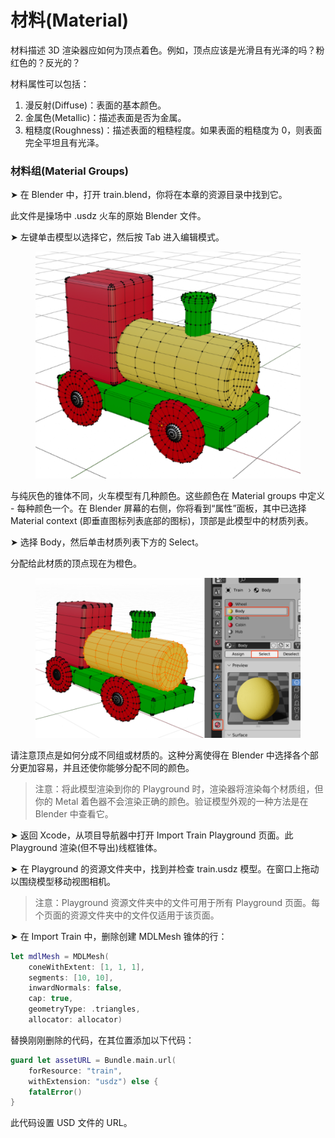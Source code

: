 # 材料(Material)

材料描述 3D 渲染器应如何为顶点着色。例如，顶点应该是光滑且有光泽的吗？粉红色的？反光的？

材料属性可以包括：

1. 漫反射(Diffuse)：表面的基本颜色。
2. 金属色(Metallic)：描述表面是否为金属。
3. 粗糙度(Roughness)：描述表面的粗糙程度。如果表面的粗糙度为 0，则表面完全平坦且有光泽。

### 材料组(Material Groups)

➤ 在 Blender 中，打开 train.blend，你将在本章的资源目录中找到它。

此文件是操场中 .usdz 火车的原始 Blender 文件。

➤ 左键单击模型以选择它，然后按 Tab 进入编辑模式。

<figure><img src="../../.gitbook/assets/1_2_train.png" alt=""><figcaption></figcaption></figure>

与纯灰色的锥体不同，火车模型有几种颜色。这些颜色在 Material groups 中定义 - 每种颜色一个。在 Blender 屏幕的右侧，你将看到“属性”面板，其中已选择 Material context (即垂直图标列表底部的图标)，顶部是此模型中的材质列表。

➤ 选择 Body，然后单击材质列表下方的 Select。

分配给此材质的顶点现在为橙色。

<figure><img src="../../.gitbook/assets/1_2_blender_train.png" alt=""><figcaption></figcaption></figure>



请注意顶点是如何分成不同组或材质的。这种分离使得在 Blender 中选择各个部分更加容易，并且还使你能够分配不同的颜色。

> 注意：将此模型渲染到你的 Playground 时，渲染器将渲染每个材质组，但你的 Metal 着色器不会渲染正确的颜色。验证模型外观的一种方法是在 Blender 中查看它。

➤ 返回 Xcode，从项目导航器中打开 Import Train  Playground 页面。此 Playground 渲染(但不导出)线框锥体。

➤ 在 Playground 的资源文件夹中，找到并检查 train.usdz 模型。在窗口上拖动以围绕模型移动视图相机。

> 注意：Playground 资源文件夹中的文件可用于所有 Playground 页面。每个页面的资源文件夹中的文件仅适用于该页面。

➤ 在 Import Train 中，删除创建 MDLMesh 锥体的行：&#x20;

```swift
let mdlMesh = MDLMesh(
    coneWithExtent: [1, 1, 1],
    segments: [10, 10],
    inwardNormals: false,
    cap: true,
    geometryType: .triangles,
    allocator: allocator)
```

替换刚刚删除的代码，在其位置添加以下代码：

```swift
guard let assetURL = Bundle.main.url(
    forResource: "train",
    withExtension: "usdz") else {
    fatalError()
}
```

此代码设置 USD 文件的 URL。
